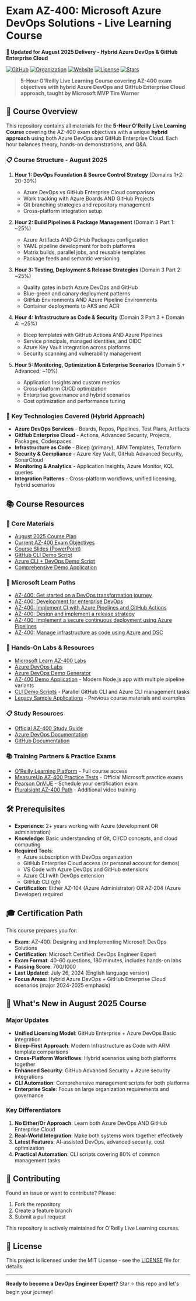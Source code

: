 # Exam AZ-400: Microsoft Azure DevOps Solutions - Live Learning Course

**📅 Updated for August 2025 Delivery - Hybrid Azure DevOps & GitHub Enterprise Cloud**

[![GitHub](https://img.shields.io/badge/GitHub-timothywarner-181717?style=for-the-badge&logo=github)](https://github.com/timothywarner)
[![Organization](https://img.shields.io/badge/Organization-timothywarner--org-181717?style=for-the-badge&logo=github)](https://github.com/timothywarner-org)
[![Website](https://img.shields.io/badge/Website-TechTrainerTim.com-0078D4?style=for-the-badge&logo=microsoft-edge)](https://techtrainertim.com)
[![License](https://img.shields.io/badge/License-MIT-yellow.svg?style=for-the-badge)](LICENSE)
[![Stars](https://img.shields.io/github/stars/timothywarner/az400?style=for-the-badge)](https://github.com/timothywarner/az400/stargazers)

> **5-Hour O'Reilly Live Learning Course covering AZ-400 exam objectives with hybrid Azure DevOps and GitHub Enterprise Cloud approach, taught by Microsoft MVP Tim Warner**

## 🎯 Course Overview

This repository contains all materials for the **5-Hour O'Reilly Live Learning Course** covering the AZ-400 exam objectives with a unique **hybrid approach** using both Azure DevOps and GitHub Enterprise Cloud. Each hour balances theory, hands-on demonstrations, and Q&A.

### 📋 Course Structure - August 2025

1. **Hour 1: DevOps Foundation & Source Control Strategy** (Domains 1+2: 20-30%)
   - Azure DevOps vs GitHub Enterprise Cloud comparison
   - Work tracking with Azure Boards AND GitHub Projects
   - Git branching strategies and repository management
   - Cross-platform integration setup

2. **Hour 2: Build Pipelines & Package Management** (Domain 3 Part 1: ~25%)
   - Azure Artifacts AND GitHub Packages configuration
   - YAML pipeline development for both platforms
   - Matrix builds, parallel jobs, and reusable templates
   - Package feeds and semantic versioning

3. **Hour 3: Testing, Deployment & Release Strategies** (Domain 3 Part 2: ~25%)
   - Quality gates in both Azure DevOps and GitHub
   - Blue-green and canary deployment patterns
   - GitHub Environments AND Azure Pipeline Environments
   - Container deployments to AKS and ACR

4. **Hour 4: Infrastructure as Code & Security** (Domain 3 Part 3 + Domain 4: ~25%)
   - Bicep templates with GitHub Actions AND Azure Pipelines
   - Service principals, managed identities, and OIDC
   - Azure Key Vault integration across platforms
   - Security scanning and vulnerability management

5. **Hour 5: Monitoring, Optimization & Enterprise Scenarios** (Domain 5 + Advanced: ~10%)
   - Application Insights and custom metrics
   - Cross-platform CI/CD optimization
   - Enterprise governance and hybrid scenarios
   - Cost optimization and performance tuning

### 🚀 Key Technologies Covered (Hybrid Approach)

- **Azure DevOps Services** - Boards, Repos, Pipelines, Test Plans, Artifacts
- **GitHub Enterprise Cloud** - Actions, Advanced Security, Projects, Packages, Codespaces
- **Infrastructure as Code** - Bicep (primary), ARM Templates, Terraform
- **Security & Compliance** - Azure Key Vault, GitHub Advanced Security, SonarCloud
- **Monitoring & Analytics** - Application Insights, Azure Monitor, KQL queries
- **Integration Patterns** - Cross-platform workflows, unified licensing, hybrid scenarios

## 📚 Course Resources

### 📖 Core Materials
- [August 2025 Course Plan](az400-course-plan-aug-2025.md)
- [Current AZ-400 Exam Objectives](az-400-exam-objectives.md)
- [Course Slides (PowerPoint)](warner-AZ400-slides.pptx)
- [GitHub CLI Demo Script](github-cli-demo-script.sh)
- [Azure CLI + DevOps Demo Script](az-cli-demo-script.sh)
- [Comprehensive Demo Application](az400-demo-app/)

### 🧪 Microsoft Learn Paths
- [AZ-400: Get started on a DevOps transformation journey](https://learn.microsoft.com/training/paths/az-400-get-started-devops-transformation-journey/)
- [AZ-400: Development for enterprise DevOps](https://learn.microsoft.com/training/paths/az-400-work-git-for-enterprise-devops/)
- [AZ-400: Implement CI with Azure Pipelines and GitHub Actions](https://learn.microsoft.com/training/paths/az-400-implement-ci-azure-pipelines-github-actions/)
- [AZ-400: Design and implement a release strategy](https://learn.microsoft.com/training/paths/az-400-design-implement-release-strategy/)
- [AZ-400: Implement a secure continuous deployment using Azure Pipelines](https://learn.microsoft.com/training/paths/az-400-implement-secure-continuous-deployment/)
- [AZ-400: Manage infrastructure as code using Azure and DSC](https://learn.microsoft.com/training/paths/az-400-manage-infrastructure-as-code-using-azure/)

### 🔬 Hands-On Labs & Resources
- [Microsoft Learn AZ-400 Labs](https://microsoftlearning.github.io/AZ400-DesigningandImplementingMicrosoftDevOpsSolutions/)
- [Azure DevOps Labs](https://azuredevopslabs.com/)
- [Azure DevOps Demo Generator](https://azuredevopsdemogenerator.azurewebsites.net/)
- [AZ-400 Demo Application](az400-demo-app/) - Modern Node.js app with multiple pipeline variants
- [CLI Demo Scripts](.) - Parallel GitHub CLI and Azure CLI management tasks
- [Legacy Sample Applications](archive/) - Previous course materials and examples

### 📋 Study Resources
- [Official AZ-400 Study Guide](https://learn.microsoft.com/certifications/exams/az-400)
- [Azure DevOps Documentation](https://learn.microsoft.com/azure/devops/)
- [GitHub Documentation](https://docs.github.com)

### 📚 Training Partners & Practice Exams
- [O'Reilly Learning Platform](https://www.oreilly.com) - Full course access
- [MeasureUp AZ-400 Practice Tests](https://www.measureup.com/az-400-microsoft-azure-devops-solutions.html) - Official Microsoft practice exams
- [Pearson OnVUE](https://home.pearsonvue.com/Clients/Microsoft.aspx) - Schedule your certification exam
- [Pluralsight AZ-400 Path](https://www.pluralsight.com/paths/az-400-designing-and-implementing-microsoft-devops-solutions) - Additional video training

## 🛠️ Prerequisites

- **Experience**: 2+ years working with Azure (development OR administration)
- **Knowledge**: Basic understanding of Git, CI/CD concepts, and cloud computing
- **Required Tools**: 
  - Azure subscription with DevOps organization
  - GitHub Enterprise Cloud access (or personal account for demos)
  - VS Code with Azure DevOps and GitHub extensions
  - Azure CLI with DevOps extension
  - GitHub CLI (gh)
- **Certification**: Either AZ-104 (Azure Administrator) OR AZ-204 (Azure Developer) required

## 🎓 Certification Path

This course prepares you for:
- **Exam**: AZ-400: Designing and Implementing Microsoft DevOps Solutions
- **Certification**: Microsoft Certified: DevOps Engineer Expert
- **Exam Format**: 40-60 questions, 180 minutes, includes hands-on labs
- **Passing Score**: 700/1000
- **Last Updated**: July 26, 2024 (English language version)
- **Focus Areas**: Hybrid Azure DevOps + GitHub Enterprise Cloud scenarios (major 2024-2025 emphasis)

## 🚀 What's New in August 2025 Course

### Major Updates
- **Unified Licensing Model**: GitHub Enterprise + Azure DevOps Basic integration
- **Bicep-First Approach**: Modern Infrastructure as Code with ARM template comparisons
- **Cross-Platform Workflows**: Hybrid scenarios using both platforms together
- **Enhanced Security**: GitHub Advanced Security + Azure security integrations
- **CLI Automation**: Comprehensive management scripts for both platforms
- **Enterprise Scale**: Focus on large organization requirements and governance

### Key Differentiators
1. **No Either/Or Approach**: Learn both Azure DevOps AND GitHub Enterprise Cloud
2. **Real-World Integration**: Make both systems work together effectively
3. **Latest Features**: AI-assisted DevOps, advanced security, cost optimization
4. **Practical Automation**: CLI scripts covering 80% of common management tasks

## 🤝 Contributing

Found an issue or want to contribute? Please:
1. Fork the repository
2. Create a feature branch
3. Submit a pull request

This repository is actively maintained for O'Reilly Live Learning courses.

## 📜 License

This project is licensed under the MIT License - see the [LICENSE](LICENSE) file for details.

---

**Ready to become a DevOps Engineer Expert?** Star ⭐ this repo and let's begin your journey!